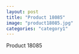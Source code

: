 ```yaml
---
layout: post
title: "Product 18085"
image: "product18085.jpg"
categories: "category1"
---
```

Product 18085
